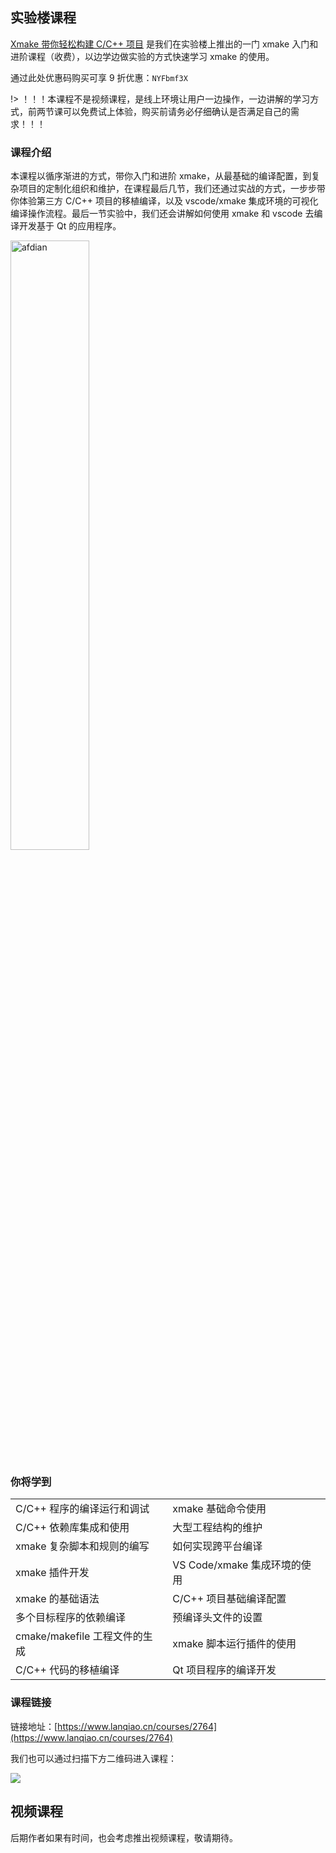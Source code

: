

## 实验楼课程

[Xmake 带你轻松构建 C/C++ 项目](https://www.lanqiao.cn/courses/2764) 是我们在实验楼上推出的一门 xmake 入门和进阶课程（收费），以边学边做实验的方式快速学习 xmake 的使用。

通过此处优惠码购买可享 9 折优惠：`NYFbmf3X`

!> ！！！本课程不是视频课程，是线上环境让用户一边操作，一边讲解的学习方式，前两节课可以免费试上体验，购买前请务必仔细确认是否满足自己的需求！！！

### 课程介绍

本课程以循序渐进的方式，带你入门和进阶 xmake，从最基础的编译配置，到复杂项目的定制化组织和维护，在课程最后几节，我们还通过实战的方式，一步步带你体验第三方 C/C++ 项目的移植编译，以及 vscode/xmake 集成环境的可视化编译操作流程。最后一节实验中，我们还会讲解如何使用 xmake 和 vscode 去编译开发基于 Qt 的应用程序。

<a href="https://www.lanqiao.cn/courses/2764" target="_blank">
<img src="https://dn-simplecloud.shiyanlou.com/courses/uid214893-20200916-1600218561642" alt="afdian" width="50%" height="50%">
</a>

### 你将学到

|                               |                              |
| ---                           | ---                          |
| C/C++ 程序的编译运行和调试    | xmake 基础命令使用           |
| C/C++ 依赖库集成和使用        | 大型工程结构的维护           |
| xmake 复杂脚本和规则的编写    | 如何实现跨平台编译           |
| xmake 插件开发                | VS Code/xmake 集成环境的使用 |
| xmake 的基础语法              | C/C++ 项目基础编译配置       |
| 多个目标程序的依赖编译        | 预编译头文件的设置           |
| cmake/makefile 工程文件的生成 | xmake 脚本运行插件的使用     |
| C/C++ 代码的移植编译          | Qt 项目程序的编译开发        |

### 课程链接

链接地址：[https://www.lanqiao.cn/courses/2764](https://www.lanqiao.cn/courses/2764)

我们也可以通过扫描下方二维码进入课程：

![](/assets/img/xmake_course.png)

## 视频课程

后期作者如果有时间，也会考虑推出视频课程，敬请期待。
